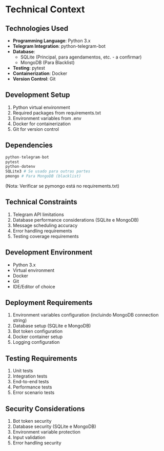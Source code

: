 # Technical Context

## Technologies Used
- **Programming Language**: Python 3.x
- **Telegram Integration**: python-telegram-bot
- **Database**: 
    - SQLite (Principal, para agendamentos, etc. - a confirmar)
    - MongoDB (Para Blacklist)
- **Testing**: pytest
- **Containerization**: Docker
- **Version Control**: Git

## Development Setup
1. Python virtual environment
2. Required packages from requirements.txt
3. Environment variables from .env
4. Docker for containerization
5. Git for version control

## Dependencies
```python
python-telegram-bot
pytest
python-dotenv
SQLite3 # Se usado para outras partes
pmongo # Para MongoDB (blacklist)
```
(Nota: Verificar se pymongo está no requirements.txt)

## Technical Constraints
1. Telegram API limitations
2. Database performance considerations (SQLite e MongoDB)
3. Message scheduling accuracy
4. Error handling requirements
5. Testing coverage requirements

## Development Environment
- Python 3.x
- Virtual environment
- Docker
- Git
- IDE/Editor of choice

## Deployment Requirements
1. Environment variables configuration (incluindo MongoDB connection string)
2. Database setup (SQLite e MongoDB)
3. Bot token configuration
4. Docker container setup
5. Logging configuration

## Testing Requirements
1. Unit tests
2. Integration tests
3. End-to-end tests
4. Performance tests
5. Error scenario tests

## Security Considerations
1. Bot token security
2. Database security (SQLite e MongoDB)
3. Environment variable protection
4. Input validation
5. Error handling security 